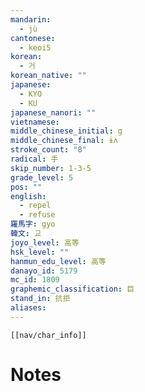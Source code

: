```yaml
---
mandarin:
  - jù
cantonese:
  - keoi5
korean:
  - 거
korean_native: ""
japanese:
  - KYO
  - KU
japanese_nanori: ""
vietnamese:
middle_chinese_initial: g
middle_chinese_final: ɨʌ
stroke_count: "8"
radical: 手
skip_number: 1-3-5
grade_level: 5
pos: ""
english:
  - repel
  - refuse
羅馬字: gyo
韓文: 교
joyo_level: 高等
hsk_level: ""
hanmun_edu_level: 高等
danayo_id: 5179
mc_id: 1809
graphemic_classification: 巨
stand_in: 抗拒
aliases:
---
```

```meta-bind-embed
[[nav/char_info]]
```

# Notes
